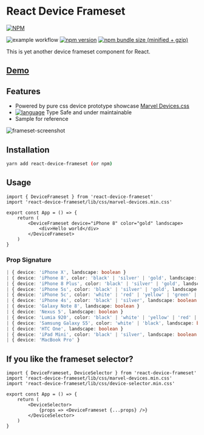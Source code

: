 # React Device Frameset

[![NPM](https://nodei.co/npm/react-device-frameset.png?downloads=true&downloadRank=true&stars=true)](https://nodei.co/npm/react-device-frameset/)

![example workflow](https://github.com/zheeeng/react-device-frameset/actions/workflows/pages.yml/badge.svg)
[![npm version](https://img.shields.io/npm/v/export-from-json.svg)](https://www.npmjs.com/package/react-device-frameset)
[![npm bundle size (minified + gzip)](https://img.shields.io/bundlephobia/minzip/react-device-frameset.svg)](https://unpkg.com/react-device-frameset/dist/umd/index.min.js)

This is yet another device frameset component for React.

## [Demo](https://react-device-frameset.zheeeng.me)

## Features

* Powered by pure css device prototype showcase [Marvel Devices.css](http://marvelapp.github.io/devices.css/)
* [![language](https://img.shields.io/badge/%3C%2F%3E-TypeScript-blue.svg)](http://typescriptlang.org/) Type Safe and under maintainable
* Sample for reference

![frameset-screenshot](https://user-images.githubusercontent.com/1303154/120062053-a58a6200-c092-11eb-9fec-fa0dd3609645.png)

## Installation

```bash
yarn add react-device-frameset (or npm)
```

## Usage

```tsx
import { DeviceFrameset } from 'react-device-frameset'
import 'react-device-frameset/lib/css/marvel-devices.min.css'

export const App = () => {
    return (
        <DeviceFrameset device="iPhone 8" color="gold" landscape>
            <div>Hello world</div>
        </DeviceFrameset>
    )
}
```

### Prop Signature

```ts (signature)
| { device: 'iPhone X', landscape: boolean }
| { device: 'iPhone 8', color: 'black' | 'silver' | 'gold', landscape: boolean }
| { device: 'iPhone 8 Plus', color: 'black' | 'silver' | 'gold', landscape: boolean }
| { device: 'iPhone 5s', color: 'black' | 'silver' | 'gold', landscape: boolean }
| { device: 'iPhone 5c', color: 'white' | 'red' | 'yellow' | 'green' | 'blue', landscape: boolean }
| { device: 'iPhone 4s', color: 'black' | 'silver', landscape: boolean }
| { device: 'Galaxy Note 8', landscape: boolean }
| { device: 'Nexus 5', landscape: boolean }
| { device: 'Lumia 920', color: 'black' | 'white' | 'yellow' | 'red' | 'blue', landscape: boolean }
| { device: 'Samsung Galaxy S5', color: 'white' | 'black', landscape: boolean }
| { device: 'HTC One', landscape: boolean }
| { device: 'iPad Mini', color: 'black' | 'silver', landscape: boolean }
| { device: 'MacBook Pro' }
```

## If you like the frameset selector?

```tsx
import { DeviceFrameset, DeviceSelector } from 'react-device-frameset'
import 'react-device-frameset/lib/css/marvel-devices.min.css'
import 'react-device-frameset/lib/css/device-selector.min.css'

export const App = () => {
    return (
        <DeviceSelector>
            {props => <DeviceFrameset {...props} />}
        </DeviceSelector>
    )
}
```
